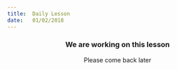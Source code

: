 ```yaml
---
title:  Daily Lesson
date:   01/02/2018
---
```


### <center>We are working on this lesson</center>
<center>Please come back later</center>